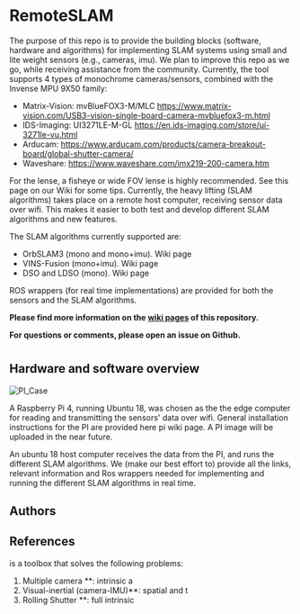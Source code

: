 # RemoteSLAM

The purpose of this repo is to provide the building blocks (software, hardware and algorithms) for implementing SLAM systems using small and lite weight sensors (e.g., cameras, imu).
We plan to improve this repo as we go, while receiving assistance from the community.
Currently, the tool supports 4 types of monochrome cameras/sensors, combined with the Invense MPU 9X50 family:
* Matrix-Vision:  mvBlueFOX3-M/MLC https://www.matrix-vision.com/USB3-vision-single-board-camera-mvbluefox3-m.html
* IDS-Imaging:  UI3271LE-M-GL   https://en.ids-imaging.com/store/ui-3271le-vu.html
* Arducam:   https://www.arducam.com/products/camera-breakout-board/global-shutter-camera/
* Waveshare: https://www.waveshare.com/imx219-200-camera.htm

For the lense, a fisheye or wide FOV lense is highly recommended. See this page on our Wiki for some tips.
Currently, the heavy lifting (SLAM algorithms) takes place on a remote host computer, receiving sensor data over wifi. This makes it easier to both test and develop different SLAM algorithms and new features.

The SLAM algorithms currently supported are:
* OrbSLAM3 (mono and mono+imu). Wiki page
* VINS-Fusion (mono+imu). Wiki page
* DSO and LDSO (mono). Wiki page

ROS wrappers (for real time implementations) are provided for both the sensors and the SLAM algorithms.


**Please find more information on the [wiki pages](https://github.com/tau-adl/RemoteSLAM/wiki) of this repository.**

**For questions or comments, please open an issue on Github.**


#
#
## Hardware and software overview

![PI_Case](https://github.com/tau-adl/RemoteSLAM/blob/main/PI_case_small.jpg)

A Raspberry Pi 4, running Ubuntu 18, was chosen as the the edge computer for reading and transmitting the sensors' data over wifi. General installation instructions for the PI are provided here pi wiki page. A PI image will be uploaded in the near future.

An ubuntu 18 host computer receives the data from the PI, and runs the different SLAM algorithms. We (make our best effort to) provide all the links, relevant information and Ros wrappers needed for implementing and running the different SLAM algorithms in real time. 


## Authors

## References




 is a toolbox that solves the following  problems:

1. Multiple camera **: 
    intrinsic a
1. Visual-inertial (camera-IMU)**:
    spatial and t
1. Rolling Shutter **:
    full intrinsic 
